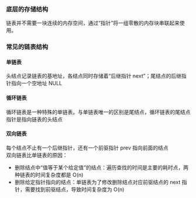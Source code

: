 ### 底层的存储结构
链表并不需要一块连续的内存空间，通过“指针”将一组零散的内存块串联起来使用。

### 常见的链表结构
#### 单链表
头结点记录链表的基地址，各结点同时存储着“后继指针 next”；尾结点的后继指针指向一个空地址 NULL
#### 循环链表
循环链表是一种特殊的单链表。与单链表唯一的区别是尾结点，循环链表的尾结点指针是指向链表的头结点
#### 双向链表
每个结点不止有一个后继指针，还有一个前驱指针 prev 指向前面的结点  
双向链表比单链表的原因：
* 删除结点中“值等于某个给定值”的结点：遍历查找的时间是主要的耗时点，两种链表的时间复杂度都是 O(n)
* 删除给定指针指向的结点：单链表为了修改删除结点对应前驱结点的 next 指针，需要找到前驱结点，导致时间复杂度为 O(n)